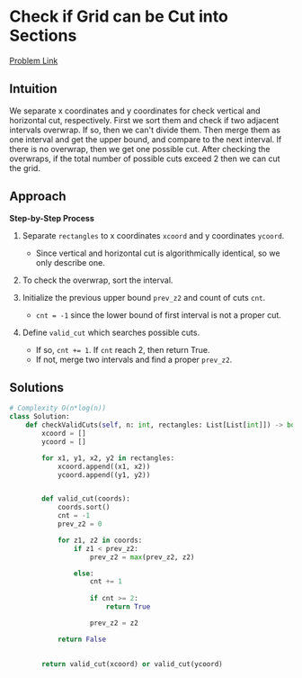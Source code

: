 **Check if Grid can be Cut into Sections**
=
[Problem Link](https://leetcode.com/problems/check-if-grid-can-be-cut-into-sections/description)

## Intuition
We separate x coordinates and y coordinates for check vertical and horizontal cut, respectively. 
First we sort them and check if two adjacent intervals overwrap. If so, then we can't divide them. 
Then merge them as one interval and get the upper bound, and compare to the next interval. 
If there is no overwrap, then we get one possible cut. After checking the overwraps, 
if the total number of possible cuts exceed 2 then we can cut the grid.

## Approach
**Step-by-Step Process**

1. Separate `rectangles` to x coordinates `xcoord` and y coordinates `ycoord`.
    - Since vertical and horizontal cut is algorithmically identical, so we only describe one.

2. To check the overwrap, sort the interval.

3. Initialize the previous upper bound `prev_z2` and count of cuts `cnt`.
    - `cnt = -1` since the lower bound of first interval is not a proper cut. 

4. Define `valid_cut` which searches possible cuts.
    - If so, `cnt += 1`. If `cnt` reach 2, then return True.
    - If not, merge two intervals and find a proper `prev_z2`.
  
## Solutions
```python
# Complexity O(n*log(n))
class Solution:
    def checkValidCuts(self, n: int, rectangles: List[List[int]]) -> bool:
        xcoord = []
        ycoord = []

        for x1, y1, x2, y2 in rectangles:
            xcoord.append((x1, x2))
            ycoord.append((y1, y2))


        def valid_cut(coords):
            coords.sort()
            cnt = -1
            prev_z2 = 0

            for z1, z2 in coords:
                if z1 < prev_z2:
                    prev_z2 = max(prev_z2, z2)

                else:
                    cnt += 1
                    
                    if cnt >= 2:
                        return True

                    prev_z2 = z2

            return False
            

        return valid_cut(xcoord) or valid_cut(ycoord)
